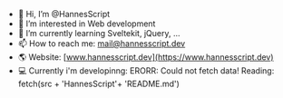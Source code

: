- 👋 Hi, I’m @HannesScript
- 👀 I’m interested in Web development
- 🌱 I’m currently learning Sveltekit, jQuery, ...
- 📫 How to reach me: mail@hannesscript.dev
- 🌎 Website: [www.hannesscript.dev](https://www.hannesscript.dev)
- 💻 Currently i'm developinng: ERORR: Could not fetch data! Reading: fetch(src + 'HannesScript'+ 'README.md')
<!-- - 💞️ I’m looking to collaborate on ... -->
<!-- - 😄 Pronouns: ...
- ⚡ Fun fact: ... -->

<!---
HannesScript/HannesScript is a ✨ special ✨ repository because its `README.md` (this file) appears on your GitHub profile.
You can click the Preview link to take a look at your changes.
--->
